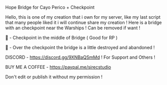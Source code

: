 Hope Bridge for Cayo Perico + Checkpoint

Hello, this is one of my creation that i own for my server, like my last script that many people liked it i will continue share my creation ! Here is a bridge with an checkpoint near the Warships ! Can be removed if want !

📎 - Checkpoint in the middle of Bridge ( Good for RP )

📎 - Over the checkpoint the bridge is a little destroyed and abandoned !

DISCORD - https://discord.gg/9XNBaQSmMd ! For Support and Others !

BUY ME A COFFEE - https://paypal.me/sirecstudio

Don't edit or publish it without my permission !
